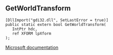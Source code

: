 ## GetWorldTransform

```
[DllImport("gdi32.dll", SetLastError = true)]
public static extern bool GetWorldTransform(
   IntPtr hdc,
   ref XFORM lpXform
);
```

[Microsoft documentation](https://docs.microsoft.com/en-us/windows/win32/api/wingdi/nf-wingdi-getworldtransform)
